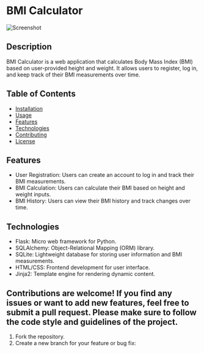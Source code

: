 # BMI Calculator

![Screenshot](screenshot.png)

## Description

BMI Calculator is a web application that calculates Body Mass Index (BMI) based on user-provided height and weight. It allows users to register, log in, and keep track of their BMI measurements over time.

## Table of Contents

- [Installation](#installation)
- [Usage](#usage)
- [Features](#features)
- [Technologies](#technologies)
- [Contributing](#contributing)
- [License](#license)

## Features

- User Registration: Users can create an account to log in and track their BMI measurements.
- BMI Calculation: Users can calculate their BMI based on height and weight inputs.
- BMI History: Users can view their BMI history and track changes over time.

## Technologies

- Flask: Micro web framework for Python.
- SQLAlchemy: Object-Relational Mapping (ORM) library.
- SQLite: Lightweight database for storing user information and BMI measurements.
- HTML/CSS: Frontend development for user interface.
- Jinja2: Template engine for rendering dynamic content.

## Contributions are welcome! If you find any issues or want to add new features, feel free to submit a pull request. Please make sure to follow the code style and guidelines of the project.

1. Fork the repository.
2. Create a new branch for your feature or bug fix:
